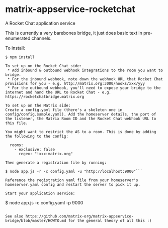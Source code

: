 # matrix-appservice-rocketchat
A Rocket Chat application service

This is currently a very barebones bridge, it just does basic text in pre-enumerated channels.

To install:
```
$ npm install

To set up on the Rocket Chat side:
 * Add inbound & outbound webhook integrations to the room you want to bridge.
 * For the inbound webhook, note down the webhook URL that Rocket Chat provisions for you - e.g. http://matrix.org:3000/hooks/xxx/yyy
 * For the outbound webhook, you'll need to expose your bridge to the internet and hand the URL to Rocket Chat - e.g. https://rocketchatbridge.matrix.org

To set up on the Matrix side:
Create a config.yaml file (there's a skeleton one in config/config.sample.yaml). Add the homeserver details, the port of the listener, the Matrix Room ID and the Rocket Chat webhook URL to this file.

You might want to restrict the AS to a room. This is done by adding the following to the config:

  rooms:
    - exclusive: false
      regex: "!xxx:matrix.org"

Then generate a registration file by running:

$ node app.js -r -c config.yaml -u "http://localhost:9000"```

Reference the registration yaml file from your homeserver's homeserver.yaml config and restart the server to pick it up.

Start your application service:
```
$ node app.js -c config.yaml -p 9000
```

See also https://github.com/matrix-org/matrix-appservice-bridge/blob/master/HOWTO.md for the general theory of all this :)

